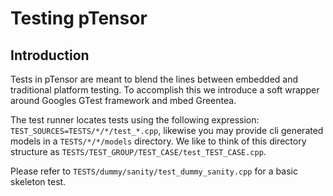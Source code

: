 # Testing pTensor

## Introduction
Tests in pTensor are meant to blend the lines between embedded and traditional platform testing. To accomplish this we introduce a soft wrapper around Googles GTest framework and mbed Greentea.

The test runner locates tests using the following expression:
`TEST_SOURCES=TESTS/*/*/test_*.cpp`, likewise you may provide cli generated models in a `TESTS/*/*/models` directory. We like to think of this directory structure as `TESTS/TEST_GROUP/TEST_CASE/test_TEST_CASE.cpp`. 

Please refer to `TESTS/dummy/sanity/test_dummy_sanity.cpp` for a basic skeleton test.
